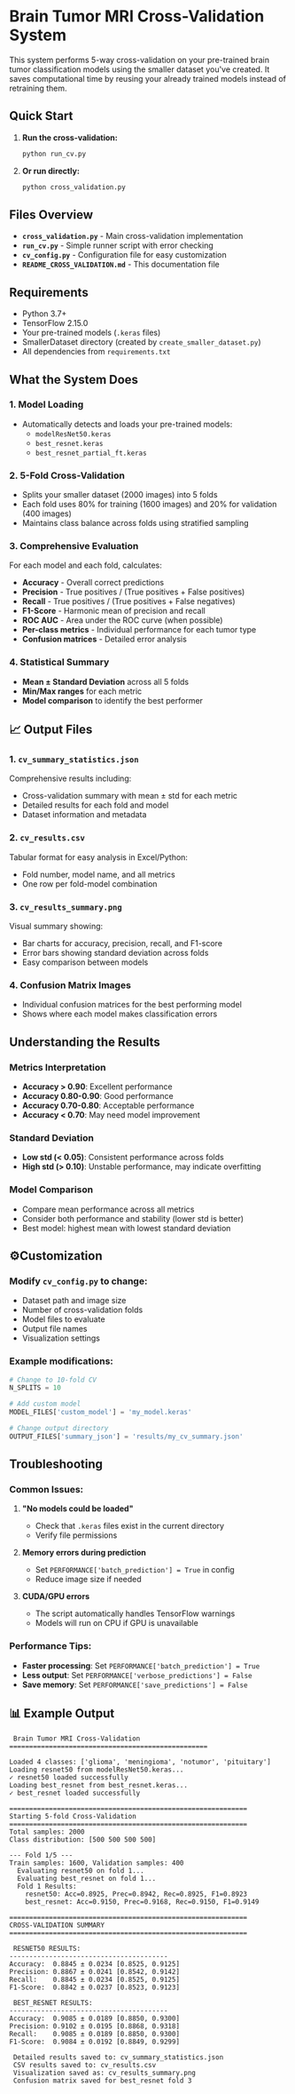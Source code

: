 # Brain Tumor MRI Cross-Validation System

This system performs 5-way cross-validation on your pre-trained brain tumor classification models using the smaller dataset you've created. It saves computational time by reusing your already trained models instead of retraining them.

## Quick Start

1. **Run the cross-validation:**
   ```bash
   python run_cv.py
   ```

2. **Or run directly:**
   ```bash
   python cross_validation.py
   ```

## Files Overview

- **`cross_validation.py`** - Main cross-validation implementation
- **`run_cv.py`** - Simple runner script with error checking
- **`cv_config.py`** - Configuration file for easy customization
- **`README_CROSS_VALIDATION.md`** - This documentation file

## Requirements

- Python 3.7+
- TensorFlow 2.15.0
- Your pre-trained models (`.keras` files)
- SmallerDataset directory (created by `create_smaller_dataset.py`)
- All dependencies from `requirements.txt`

## What the System Does

### 1. **Model Loading**
- Automatically detects and loads your pre-trained models:
  - `modelResNet50.keras`
  - `best_resnet.keras`
  - `best_resnet_partial_ft.keras`

### 2. **5-Fold Cross-Validation**
- Splits your smaller dataset (2000 images) into 5 folds
- Each fold uses 80% for training (1600 images) and 20% for validation (400 images)
- Maintains class balance across folds using stratified sampling

### 3. **Comprehensive Evaluation**
For each model and each fold, calculates:
- **Accuracy** - Overall correct predictions
- **Precision** - True positives / (True positives + False positives)
- **Recall** - True positives / (True positives + False negatives)
- **F1-Score** - Harmonic mean of precision and recall
- **ROC AUC** - Area under the ROC curve (when possible)
- **Per-class metrics** - Individual performance for each tumor type
- **Confusion matrices** - Detailed error analysis

### 4. **Statistical Summary**
- **Mean ± Standard Deviation** across all 5 folds
- **Min/Max ranges** for each metric
- **Model comparison** to identify the best performer

## 📈 Output Files

### 1. **`cv_summary_statistics.json`**
Comprehensive results including:
- Cross-validation summary with mean ± std for each metric
- Detailed results for each fold and model
- Dataset information and metadata

### 2. **`cv_results.csv`**
Tabular format for easy analysis in Excel/Python:
- Fold number, model name, and all metrics
- One row per fold-model combination

### 3. **`cv_results_summary.png`**
Visual summary showing:
- Bar charts for accuracy, precision, recall, and F1-score
- Error bars showing standard deviation across folds
- Easy comparison between models

### 4. **Confusion Matrix Images**
- Individual confusion matrices for the best performing model
- Shows where each model makes classification errors


## Understanding the Results

### **Metrics Interpretation**

- **Accuracy > 0.90**: Excellent performance
- **Accuracy 0.80-0.90**: Good performance  
- **Accuracy 0.70-0.80**: Acceptable performance
- **Accuracy < 0.70**: May need model improvement

### **Standard Deviation**
- **Low std (< 0.05)**: Consistent performance across folds
- **High std (> 0.10)**: Unstable performance, may indicate overfitting

### **Model Comparison**
- Compare mean performance across all metrics
- Consider both performance and stability (lower std is better)
- Best model: highest mean with lowest standard deviation

## ⚙Customization

### **Modify `cv_config.py` to change:**

- Dataset path and image size
- Number of cross-validation folds
- Model files to evaluate
- Output file names
- Visualization settings

### **Example modifications:**

```python
# Change to 10-fold CV
N_SPLITS = 10

# Add custom model
MODEL_FILES['custom_model'] = 'my_model.keras'

# Change output directory
OUTPUT_FILES['summary_json'] = 'results/my_cv_summary.json'
```

## Troubleshooting

### **Common Issues:**

1. **"No models could be loaded"**
   - Check that `.keras` files exist in the current directory
   - Verify file permissions

2. **Memory errors during prediction**
   - Set `PERFORMANCE['batch_prediction'] = True` in config
   - Reduce image size if needed

3. **CUDA/GPU errors**
   - The script automatically handles TensorFlow warnings
   - Models will run on CPU if GPU is unavailable

### **Performance Tips:**

- **Faster processing**: Set `PERFORMANCE['batch_prediction'] = True`
- **Less output**: Set `PERFORMANCE['verbose_predictions'] = False`
- **Save memory**: Set `PERFORMANCE['save_predictions'] = False`

## 📊 Example Output

```
 Brain Tumor MRI Cross-Validation
==================================================

Loaded 4 classes: ['glioma', 'meningioma', 'notumor', 'pituitary']
Loading resnet50 from modelResNet50.keras...
✓ resnet50 loaded successfully
Loading best_resnet from best_resnet.keras...
✓ best_resnet loaded successfully

============================================================
Starting 5-fold Cross-Validation
============================================================
Total samples: 2000
Class distribution: [500 500 500 500]

--- Fold 1/5 ---
Train samples: 1600, Validation samples: 400
  Evaluating resnet50 on fold 1...
  Evaluating best_resnet on fold 1...
  Fold 1 Results:
    resnet50: Acc=0.8925, Prec=0.8942, Rec=0.8925, F1=0.8923
    best_resnet: Acc=0.9150, Prec=0.9168, Rec=0.9150, F1=0.9149

============================================================
CROSS-VALIDATION SUMMARY
============================================================

 RESNET50 RESULTS:
----------------------------------------
Accuracy:  0.8845 ± 0.0234 [0.8525, 0.9125]
Precision: 0.8867 ± 0.0241 [0.8542, 0.9142]
Recall:    0.8845 ± 0.0234 [0.8525, 0.9125]
F1-Score:  0.8842 ± 0.0237 [0.8523, 0.9123]

 BEST_RESNET RESULTS:
----------------------------------------
Accuracy:  0.9085 ± 0.0189 [0.8850, 0.9300]
Precision: 0.9102 ± 0.0195 [0.8868, 0.9318]
Recall:    0.9085 ± 0.0189 [0.8850, 0.9300]
F1-Score:  0.9084 ± 0.0192 [0.8849, 0.9299]

 Detailed results saved to: cv_summary_statistics.json
 CSV results saved to: cv_results.csv
 Visualization saved as: cv_results_summary.png
 Confusion matrix saved for best_resnet fold 3
```

